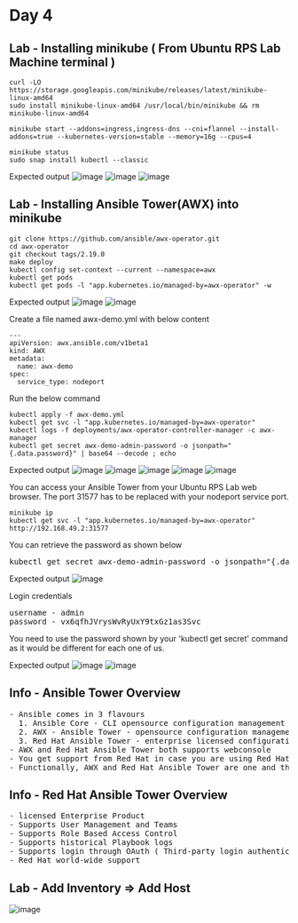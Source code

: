 # Day 4

## Lab - Installing minikube ( From Ubuntu RPS Lab Machine terminal )
```
curl -LO https://storage.googleapis.com/minikube/releases/latest/minikube-linux-amd64
sudo install minikube-linux-amd64 /usr/local/bin/minikube && rm minikube-linux-amd64

minikube start --addons=ingress,ingress-dns --cni=flannel --install-addons=true --kubernetes-version=stable --memory=16g --cpus=4

minikube status
sudo snap install kubectl --classic
```

Expected output
![image](https://github.com/user-attachments/assets/3ea99c25-6172-48bf-be03-e9d853a42db0)
![image](https://github.com/user-attachments/assets/c3109110-4da0-4ffb-9ecc-95d62ad3b5bc)
![image](https://github.com/user-attachments/assets/5f9c89c7-f7b9-482d-8095-a8d786f82d8e)


## Lab - Installing Ansible Tower(AWX) into minikube
```
git clone https://github.com/ansible/awx-operator.git
cd awx-operator
git checkout tags/2.19.0
make deploy
kubectl config set-context --current --namespace=awx
kubectl get pods
kubectl get pods -l "app.kubernetes.io/managed-by=awx-operator" -w
```

Expected output
![image](https://github.com/user-attachments/assets/e9f80b39-63c0-471d-9045-0c5cfc787c74)
![image](https://github.com/user-attachments/assets/da57f005-fa4c-45aa-a217-c14fbbc52d43)

Create a file named awx-demo.yml with below content
```
---
apiVersion: awx.ansible.com/v1beta1
kind: AWX
metadata:
  name: awx-demo
spec:
  service_type: nodeport
```

Run the below command
```
kubectl apply -f awx-demo.yml
kubectl get svc -l "app.kubernetes.io/managed-by=awx-operator"
kubectl logs -f deployments/awx-operator-controller-manager -c awx-manager
kubectl get secret awx-demo-admin-password -o jsonpath="{.data.password}" | base64 --decode ; echo
```

Expected output
![image](https://github.com/user-attachments/assets/aa3b0fb3-234d-4ef4-8a14-78b0d21e466a)
![image](https://github.com/user-attachments/assets/a12ac0ce-266f-452e-b972-76e765313b67)
![image](https://github.com/user-attachments/assets/19c90fda-141e-4a2e-9dbf-4e993b4b8c3f)
![image](https://github.com/user-attachments/assets/e4359237-e11e-4400-a342-090657c4bb3f)
![image](https://github.com/user-attachments/assets/56258bb5-960d-4bbd-af07-c37f9c013d37)

You can access your Ansible Tower from your Ubuntu RPS Lab web browser.  The port 31577 has to be replaced with your nodeport service port.
```
minikube ip
kubectl get svc -l "app.kubernetes.io/managed-by=awx-operator"
http://192.168.49.2:31577
```
You can retrieve the password as shown below
<pre>
kubectl get secret awx-demo-admin-password -o jsonpath="{.data.password}" | base64 --decode ; echo  
</pre>
Expected output
![image](https://github.com/user-attachments/assets/f7e5dd87-06a9-4f36-8cc9-69d1ffcd2b4a)

Login credentials
<pre>
username - admin
password - vx6qfhJVrysWvRyUxY9txGz1as3Svc
</pre>
You need to use the password shown by your 'kubectl get secret' command as it would be different for each one of us.

Expected output
![image](https://github.com/user-attachments/assets/cae5bc28-86dc-4794-bdfd-c67f262ba256)
![image](https://github.com/user-attachments/assets/72be4d3e-85d9-44af-a5d8-3cab534e446e)

## Info - Ansible Tower Overview
<pre>
- Ansible comes in 3 flavours
  1. Ansible Core - CLI opensource configuration management tool developed by Ansible Inc organization
  2. AWX - Ansible Tower - opensource configuration management tool developed on top of Ansible Core
  3. Red Hat Ansible Tower - enterprise licensed configuration management tool developed on top of AWX
- AWX and Red Hat Ansible Tower both supports webconsole
- You get support from Red Hat in case you are using Red Hat Ansible Tower
- Functionally, AWX and Red Hat Ansible Tower are one and the same
</pre>

## Info - Red Hat Ansible Tower Overview
<pre>
- licensed Enterprise Product
- Supports User Management and Teams
- Supports Role Based Access Control
- Supports historical Playbook logs
- Supports login through OAuth ( Third-party login authentication mechnaism )
- Red Hat world-wide support
</pre>

## Lab - Add Inventory => Add Host
![image](https://github.com/user-attachments/assets/fde42758-b798-4aa1-b4ba-604703ad9f09)

